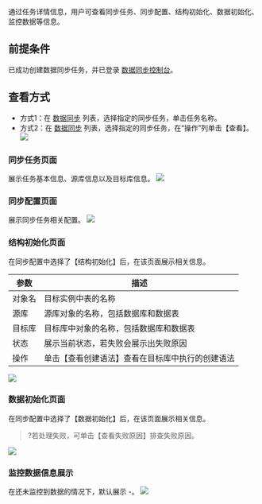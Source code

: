 
通过任务详情信息，用户可查看同步任务、同步配置、结构初始化、数据初始化、监控数据等信息。

## 前提条件
已成功创建数据同步任务，并已登录 [数据同步控制台](https://console.cloud.tencent.com/dts/replication)。

## 查看方式
- 方式1：在 [数据同步](https://console.cloud.tencent.com/dts/replication) 列表，选择指定的同步任务，单击任务名称。
- 方式2：在 [数据同步](https://console.cloud.tencent.com/dts/replication) 列表，选择指定的同步任务，在“操作”列单击【查看】。
![](https://main.qcloudimg.com/raw/41d0d1cdc2088676416ec299778dcd50.png)

### 同步任务页面
展示任务基本信息、源库信息以及目标库信息。
![](https://main.qcloudimg.com/raw/57d458fce0a384e589b78e4df50bb76e.png)

### 同步配置页面
展示同步任务相关配置。
![](https://main.qcloudimg.com/raw/700566a5ee6cae51a13569e2945a9ecd.png)

### 结构初始化页面
在同步配置中选择了【结构初始化】后，在该页面展示相关信息。

| 参数   | 描述                                             |
| ------ | ------------------------------------------------ |
| 对象名 | 目标实例中表的名称                               |
| 源库   | 源库对象的名称，包括数据库和数据表               |
| 目标库 | 目标库中对象的名称，包括数据库和数据表           |
| 状态   | 展示当前状态，若失败会展示出失败原因             |
| 操作   | 单击【查看创建语法】查看在目标库中执行的创建语法 |

![](https://main.qcloudimg.com/raw/97d03c72e997f4e5b4cf9b44d0454447.png)

### 数据初始化页面
在同步配置中选择了【数据初始化】后，在该页面展示相关信息。
>?若处理失败，可单击【查看失败原因】排查失败原因。
>
![](https://main.qcloudimg.com/raw/68527c6d4efd5118a215fb3c5561653f.png)

### 监控数据信息展示
在还未监控到数据的情况下，默认展示 -。
![](https://main.qcloudimg.com/raw/fea13760c204ff886c2dbbe75ba3d8cb.png)

